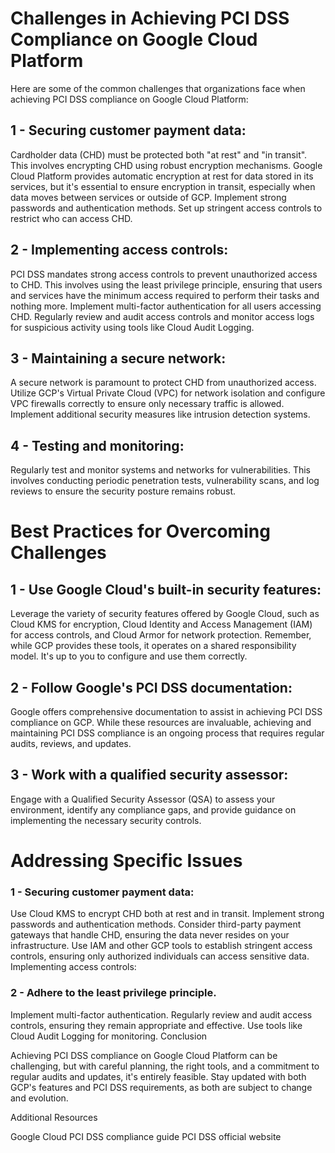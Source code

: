 # Challenges in Achieving PCI DSS Compliance on Google Cloud Platform

Here are some of the common challenges that organizations face when achieving PCI DSS compliance on Google Cloud Platform:

## 1 - Securing customer payment data:

Cardholder data (CHD) must be protected both "at rest" and "in transit". This involves encrypting CHD using robust encryption mechanisms. Google Cloud Platform provides automatic encryption at rest for data stored in its services, but it's essential to ensure encryption in transit, especially when data moves between services or outside of GCP.
Implement strong passwords and authentication methods.
Set up stringent access controls to restrict who can access CHD.

## 2 - Implementing access controls:

PCI DSS mandates strong access controls to prevent unauthorized access to CHD. This involves using the least privilege principle, ensuring that users and services have the minimum access required to perform their tasks and nothing more.
Implement multi-factor authentication for all users accessing CHD.
Regularly review and audit access controls and monitor access logs for suspicious activity using tools like Cloud Audit Logging.

## 3 - Maintaining a secure network:

A secure network is paramount to protect CHD from unauthorized access. Utilize GCP's Virtual Private Cloud (VPC) for network isolation and configure VPC firewalls correctly to ensure only necessary traffic is allowed.
Implement additional security measures like intrusion detection systems.


## 4 - Testing and monitoring:

Regularly test and monitor systems and networks for vulnerabilities. This involves conducting periodic penetration tests, vulnerability scans, and log reviews to ensure the security posture remains robust.

# Best Practices for Overcoming Challenges

## 1 - Use Google Cloud's built-in security features:

Leverage the variety of security features offered by Google Cloud, such as Cloud KMS for encryption, Cloud Identity and Access Management (IAM) for access controls, and Cloud Armor for network protection. Remember, while GCP provides these tools, it operates on a shared responsibility model. It's up to you to configure and use them correctly.

## 2 - Follow Google's PCI DSS documentation:

Google offers comprehensive documentation to assist in achieving PCI DSS compliance on GCP. While these resources are invaluable, achieving and maintaining PCI DSS compliance is an ongoing process that requires regular audits, reviews, and updates.

## 3 - Work with a qualified security assessor:

Engage with a Qualified Security Assessor (QSA) to assess your environment, identify any compliance gaps, and provide guidance on implementing the necessary security controls.

# Addressing Specific Issues

### 1 - Securing customer payment data:

Use Cloud KMS to encrypt CHD both at rest and in transit.
Implement strong passwords and authentication methods.
Consider third-party payment gateways that handle CHD, ensuring the data never resides on your infrastructure.
Use IAM and other GCP tools to establish stringent access controls, ensuring only authorized individuals can access sensitive data.
Implementing access controls:

### 2 - Adhere to the least privilege principle.
Implement multi-factor authentication.
Regularly review and audit access controls, ensuring they remain appropriate and effective. Use tools like Cloud Audit Logging for monitoring.
Conclusion

Achieving PCI DSS compliance on Google Cloud Platform can be challenging, but with careful planning, the right tools, and a commitment to regular audits and updates, it's entirely feasible. Stay updated with both GCP's features and PCI DSS requirements, as both are subject to change and evolution.

Additional Resources

Google Cloud PCI DSS compliance guide
PCI DSS official website
